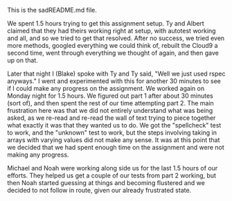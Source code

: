 This is the sadREADME.md file. 



We spent 1.5 hours trying to get this assignment setup. Ty and Albert claimed that they had theirs 
working right at setup, with autotest working and all, and so we tried to get that resolved.
After no success, we tried even more methods, googled everything we could think of,
rebuilt the Cloud9 a second time, went through everything we thought of again, and then gave up on that. 

Later that night I (Blake) spoke with Ty and Ty said, "Well we just used rspec anyways." 
I went and experimented with this for another 30 minutes to see if I could make any progress on the assignment. 
We worked again on Monday night for 1.5 hours. We figured out part 1 after about 30 minutes (sort of), and then spent 
the rest of our time attempting part 2. The main frustration here was that we did not entirely understand 
what was being asked, as we re-read and re-read the wall of text trying to piece together what exactly it 
was that they wanted us to do. We got the "spellcheck" test to work, and the "unknown" test to work,
but the steps involving taking in arrays with varying values did not make any sense. It was at this point
that we decided that we had spent enough time on the assignment and were not making any progress. 


Michael and Noah were working along side us for the last 1.5 hours of our efforts. They helped us 
get a couple of our tests from part 2 working, but then Noah started guessing at things and becoming 
flustered and we decided to not follow in route, given our already frustrated state. 